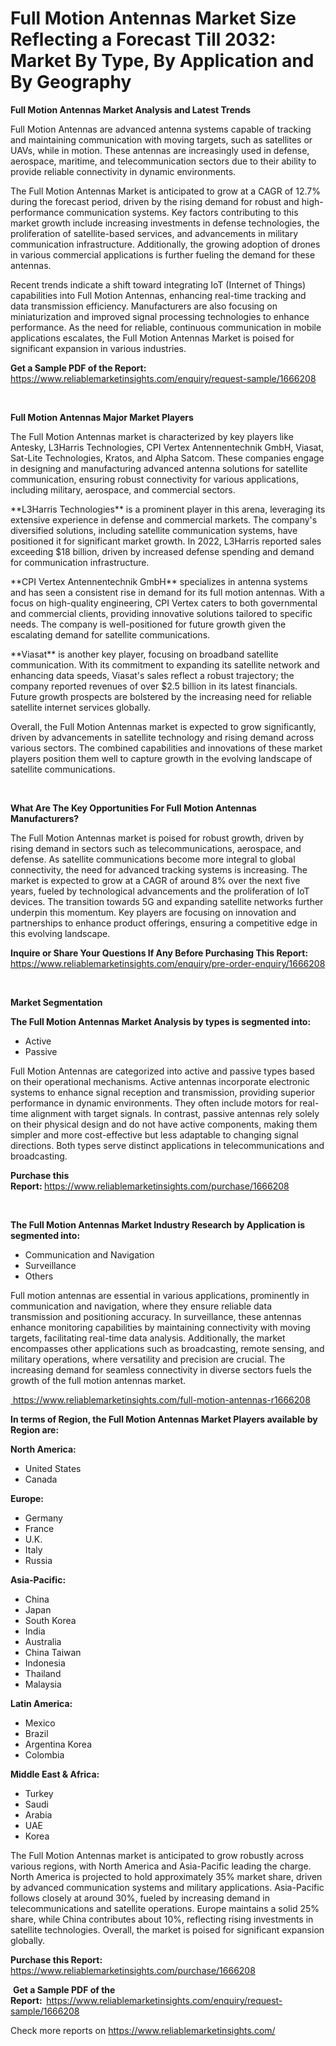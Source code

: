 <p><h1>Full Motion Antennas Market Size Reflecting a Forecast Till 2032: Market By Type, By Application and By Geography</h1></p><p><strong>Full Motion Antennas Market Analysis and Latest Trends</strong></p>
<p><p>Full Motion Antennas are advanced antenna systems capable of tracking and maintaining communication with moving targets, such as satellites or UAVs, while in motion. These antennas are increasingly used in defense, aerospace, maritime, and telecommunication sectors due to their ability to provide reliable connectivity in dynamic environments.</p><p>The Full Motion Antennas Market is anticipated to grow at a CAGR of 12.7% during the forecast period, driven by the rising demand for robust and high-performance communication systems. Key factors contributing to this market growth include increasing investments in defense technologies, the proliferation of satellite-based services, and advancements in military communication infrastructure. Additionally, the growing adoption of drones in various commercial applications is further fueling the demand for these antennas.</p><p>Recent trends indicate a shift toward integrating IoT (Internet of Things) capabilities into Full Motion Antennas, enhancing real-time tracking and data transmission efficiency. Manufacturers are also focusing on miniaturization and improved signal processing technologies to enhance performance. As the need for reliable, continuous communication in mobile applications escalates, the Full Motion Antennas Market is poised for significant expansion in various industries.</p></p>
<p><strong>Get a Sample PDF of the Report:&nbsp;</strong> <a href="https://www.reliablemarketinsights.com/enquiry/request-sample/1666208?utm_campaign=2456&utm_medium=2&utm_source=Github&utm_content=ia&utm_term=15022025&utm_id=full-motion-antennas">https://www.reliablemarketinsights.com/enquiry/request-sample/1666208</a></p>
<p>&nbsp;</p>
<p><strong>Full Motion Antennas Major Market Players</strong></p>
<p><p>The Full Motion Antennas market is characterized by key players like Antesky, L3Harris Technologies, CPI Vertex Antennentechnik GmbH, Viasat, Sat-Lite Technologies, Kratos, and Alpha Satcom. These companies engage in designing and manufacturing advanced antenna solutions for satellite communication, ensuring robust connectivity for various applications, including military, aerospace, and commercial sectors.</p><p>**L3Harris Technologies** is a prominent player in this arena, leveraging its extensive experience in defense and commercial markets. The company's diversified solutions, including satellite communication systems, have positioned it for significant market growth. In 2022, L3Harris reported sales exceeding $18 billion, driven by increased defense spending and demand for communication infrastructure.</p><p>**CPI Vertex Antennentechnik GmbH** specializes in antenna systems and has seen a consistent rise in demand for its full motion antennas. With a focus on high-quality engineering, CPI Vertex caters to both governmental and commercial clients, providing innovative solutions tailored to specific needs. The company is well-positioned for future growth given the escalating demand for satellite communications.</p><p>**Viasat** is another key player, focusing on broadband satellite communication. With its commitment to expanding its satellite network and enhancing data speeds, Viasat's sales reflect a robust trajectory; the company reported revenues of over $2.5 billion in its latest financials. Future growth prospects are bolstered by the increasing need for reliable satellite internet services globally.</p><p>Overall, the Full Motion Antennas market is expected to grow significantly, driven by advancements in satellite technology and rising demand across various sectors. The combined capabilities and innovations of these market players position them well to capture growth in the evolving landscape of satellite communications.</p></p>
<p>&nbsp;</p>
<p><strong>What Are The Key Opportunities For Full Motion Antennas Manufacturers?</strong></p>
<p><p>The Full Motion Antennas market is poised for robust growth, driven by rising demand in sectors such as telecommunications, aerospace, and defense. As satellite communications become more integral to global connectivity, the need for advanced tracking systems is increasing. The market is expected to grow at a CAGR of around 8% over the next five years, fueled by technological advancements and the proliferation of IoT devices. The transition towards 5G and expanding satellite networks further underpin this momentum. Key players are focusing on innovation and partnerships to enhance product offerings, ensuring a competitive edge in this evolving landscape.</p></p>
<p><strong>Inquire or Share Your Questions If Any Before Purchasing This Report:</strong> <a href="https://www.reliablemarketinsights.com/enquiry/pre-order-enquiry/1666208?utm_campaign=2456&utm_medium=2&utm_source=Github&utm_content=ia&utm_term=15022025&utm_id=full-motion-antennas">https://www.reliablemarketinsights.com/enquiry/pre-order-enquiry/1666208</a></p>
<p>&nbsp;</p>
<p><strong>Market Segmentation</strong></p>
<p><strong>The Full Motion Antennas Market Analysis by types is segmented into:</strong></p>
<p><ul><li>Active</li><li>Passive</li></ul></p>
<p><p>Full Motion Antennas are categorized into active and passive types based on their operational mechanisms. Active antennas incorporate electronic systems to enhance signal reception and transmission, providing superior performance in dynamic environments. They often include motors for real-time alignment with target signals. In contrast, passive antennas rely solely on their physical design and do not have active components, making them simpler and more cost-effective but less adaptable to changing signal directions. Both types serve distinct applications in telecommunications and broadcasting.</p></p>
<p><strong>Purchase this Report:&nbsp;</strong><a href="https://www.reliablemarketinsights.com/purchase/1666208?utm_campaign=2456&utm_medium=2&utm_source=Github&utm_content=ia&utm_term=15022025&utm_id=full-motion-antennas">https://www.reliablemarketinsights.com/purchase/1666208</a></p>
<p>&nbsp;</p>
<p><strong>The Full Motion Antennas Market Industry Research by Application is segmented into:</strong></p>
<p><ul><li>Communication and Navigation</li><li>Surveillance</li><li>Others</li></ul></p>
<p><p>Full motion antennas are essential in various applications, prominently in communication and navigation, where they ensure reliable data transmission and positioning accuracy. In surveillance, these antennas enhance monitoring capabilities by maintaining connectivity with moving targets, facilitating real-time data analysis. Additionally, the market encompasses other applications such as broadcasting, remote sensing, and military operations, where versatility and precision are crucial. The increasing demand for seamless connectivity in diverse sectors fuels the growth of the full motion antennas market.</p></p>
<p><a href="https://www.reliablemarketinsights.com/full-motion-antennas-r1666208?utm_campaign=2456&utm_medium=2&utm_source=Github&utm_content=ia&utm_term=15022025&utm_id=full-motion-antennas">&nbsp;https://www.reliablemarketinsights.com/full-motion-antennas-r1666208</a></p>
<p><strong>In terms of Region, the Full Motion Antennas Market Players available by Region are:</strong></p>
<p>
    <p> <strong> North America: </strong>
        <ul>
            <li>United States</li>
            <li>Canada</li>
        </ul>
        </p> 
    <p> <strong> Europe: </strong>
        <ul>
            <li>Germany</li>
            <li>France</li>
            <li>U.K.</li>
            <li>Italy</li>
            <li>Russia</li>
        </ul>
        </p> 
    <p> <strong> Asia-Pacific: </strong>
        <ul>
            <li>China</li>
            <li>Japan</li>
            <li>South Korea</li>
            <li>India</li>
            <li>Australia</li>
            <li>China Taiwan</li>
            <li>Indonesia</li>
            <li>Thailand</li>
            <li>Malaysia</li>
        </ul>
        </p> 
    <p> <strong> Latin America: </strong>
        <ul>
            <li>Mexico</li>
            <li>Brazil</li>
            <li>Argentina Korea</li>
            <li>Colombia</li>
        </ul>
        </p> 
    <p> <strong> Middle East & Africa: </strong>
        <ul>
            <li>Turkey</li>
            <li>Saudi</li>
            <li>Arabia</li>
            <li>UAE</li>
            <li>Korea</li>
        </ul>
    </p>
    </p>
<p><p>The Full Motion Antennas market is anticipated to grow robustly across various regions, with North America and Asia-Pacific leading the charge. North America is projected to hold approximately 35% market share, driven by advanced communication systems and military applications. Asia-Pacific follows closely at around 30%, fueled by increasing demand in telecommunications and satellite operations. Europe maintains a solid 25% share, while China contributes about 10%, reflecting rising investments in satellite technologies. Overall, the market is poised for significant expansion globally.</p></p>
<p><strong>Purchase this Report: </strong><a href="https://www.reliablemarketinsights.com/purchase/1666208?utm_campaign=2456&utm_medium=2&utm_source=Github&utm_content=ia&utm_term=15022025&utm_id=full-motion-antennas">https://www.reliablemarketinsights.com/purchase/1666208</a></p>
<p>&nbsp;<strong>Get a Sample PDF of the Report:&nbsp;&nbsp;</strong><a href="https://www.reliablemarketinsights.com/enquiry/request-sample/1666208?utm_campaign=2456&utm_medium=2&utm_source=Github&utm_content=ia&utm_term=15022025&utm_id=full-motion-antennas">https://www.reliablemarketinsights.com/enquiry/request-sample/1666208</a></p>
<p><strong></strong></p>
<p>Check more reports on <a href="https://www.reliablemarketinsights.com/?utm_campaign=2456&utm_medium=2&utm_source=Github&utm_content=ia&utm_term=15022025&utm_id=full-motion-antennas">https://www.reliablemarketinsights.com/</a></p>